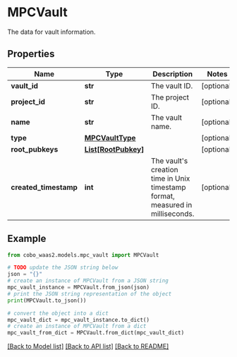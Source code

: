 # MPCVault

The data for vault information.

## Properties

Name | Type | Description | Notes
------------ | ------------- | ------------- | -------------
**vault_id** | **str** | The vault ID. | [optional] 
**project_id** | **str** | The project ID. | [optional] 
**name** | **str** | The vault name. | [optional] 
**type** | [**MPCVaultType**](MPCVaultType.md) |  | [optional] 
**root_pubkeys** | [**List[RootPubkey]**](RootPubkey.md) |  | [optional] 
**created_timestamp** | **int** | The vault&#39;s creation time in Unix timestamp format, measured in milliseconds. | [optional] 

## Example

```python
from cobo_waas2.models.mpc_vault import MPCVault

# TODO update the JSON string below
json = "{}"
# create an instance of MPCVault from a JSON string
mpc_vault_instance = MPCVault.from_json(json)
# print the JSON string representation of the object
print(MPCVault.to_json())

# convert the object into a dict
mpc_vault_dict = mpc_vault_instance.to_dict()
# create an instance of MPCVault from a dict
mpc_vault_from_dict = MPCVault.from_dict(mpc_vault_dict)
```
[[Back to Model list]](../README.md#documentation-for-models) [[Back to API list]](../README.md#documentation-for-api-endpoints) [[Back to README]](../README.md)


